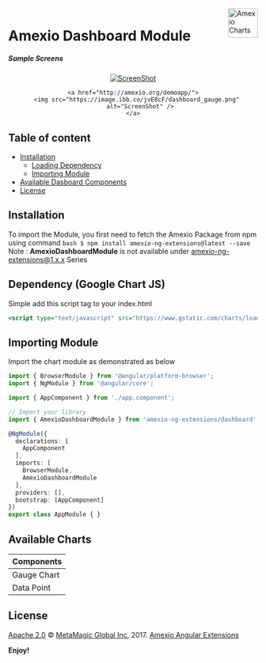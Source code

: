 <a href="https://amexio.org/">
    <img src="https://image.ibb.co/ca0NMa/dashboard.png" alt="Amexio Charts" title="Amexio" align="right" height="60" />
</a>


Amexio Dashboard Module
======================
<div align="center">
<h5 align="left">Sample Screens</h5>

  <a href="http://amexio.org/demoapp/">
    <img src="https://preview.ibb.co/mz1zjv/dashboard.png"
      alt="ScreenShot" />
  </a>

    <a href="http://amexio.org/demoapp/">
      <img src="https://image.ibb.co/jvE8cF/dashboard_gauge.png"
        alt="ScreenShot" />
    </a>
    
</div>


## Table of content

- [Installation](#installation)
    - [Loading Dependency](#dependency-google-chart-js)
    - [Importing Module](#dependency-google-chart-js)
- [Available Dasboard Components](#available-charts)
- [License](#license)


## Installation
To import the Module, you first need to fetch the Amexio Package from npm using command ```bash $ npm install amexio-ng-extensions@latest --save ```
Note : <b>AmexioDashboardModule</b> is not available under amexio-ng-extensions@1.x.x Series

## Dependency (Google Chart JS)
Simple add this script tag to your index.html
```xml
<script type="text/javascript" src="https://www.gstatic.com/charts/loader.js"></script>
```

## Importing Module
Import the chart module as demonstrated as below

```typescript
import { BrowserModule } from '@angular/platform-browser';
import { NgModule } from '@angular/core';

import { AppComponent } from './app.component';

// Import your library
import { AmexioDashboardModule } from 'amexio-ng-extensions/dashboard';

@NgModule({
  declarations: [
    AppComponent
  ],
  imports: [
    BrowserModule,
    AmexioDashboardModule
  ],
  providers: [],
  bootstrap: [AppComponent]
})
export class AppModule { }
```

## Available Charts

| Components    |
| ------------- |
| Gauge Chart   |
| Data Point    |



## License

[Apache 2.0](http://www.amexio.org/metamagic-showcase/license.html) © [MetaMagic Global Inc](http://www.metamagicglobal.com/), 2017. [Amexio Angular Extensions](http://www.amexio.tech)

**Enjoy!**
